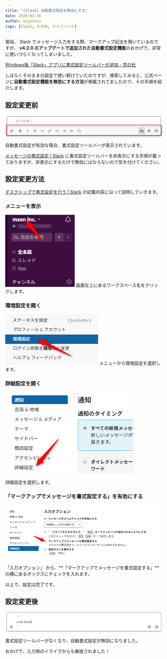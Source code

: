 ```yaml
---
title: "[Slack] 自動書式設定を無効にする"
date: 2020-03-16
author: kiyoshin
tags: [Slack, その他, ライフハック]
---
```


普段、 Slack でメッセージ入力をする際、マークアップ記法を用いているのですが、 **v4.2.0 のアップデートで追加された自動書式設定機能**のおかげで、非常に使いづらくなってしまいました。

[Windows版「Slack」アプリに書式設定ツールバーが追加 - 窓の杜](https://forest.watch.impress.co.jp/docs/news/1221042.html)

しばらくそのままの設定で使い続けていたのですが、検索してみると、公式ページに**自動書式設定機能を無効にする方法**が掲載されてましたので、その手順を紹介します。

## 設定変更前

![](images/slack-disable-automatic-formatting-1.png)

自動書式設定が有効な場合、書式設定ツールバーが表示されています。

[メッセージの書式設定 | Slack](https://slack.com/intl/ja-jp/help/articles/202288908-%E3%83%A1%E3%83%83%E3%82%BB%E3%83%BC%E3%82%B8%E3%81%AE%E6%9B%B8%E5%BC%8F%E8%A8%AD%E5%AE%9A) に書式設定ツールバーを非表示にする手順が載っておりますが、非表示にするだけで無効にはならないので気を付けてください。

## 設定変更方法

[デスクトップで書式設定を行う | Slack](https://slack.com/intl/ja-jp/help/articles/360039953113-%E3%83%87%E3%82%B9%E3%82%AF%E3%83%88%E3%83%83%E3%83%97%E3%81%A7%E6%9B%B8%E5%BC%8F%E8%A8%AD%E5%AE%9A%E3%82%92%E8%A1%8C%E3%81%86) の記載内容に沿って説明していきます。

### メニューを表示

![](images/slack-disable-automatic-formatting-2.png)
画面左上にあるワークスペース名をクリックします。

### 環境設定を開く

![](images/slack-disable-automatic-formatting-3.png)
メニューから環境設定を選択します。

### 詳細設定を開く

![](images/slack-disable-automatic-formatting-4.png)

詳細設定を選択します。

### 「マークアップでメッセージを書式設定する」を有効にする

![](images/slack-disable-automatic-formatting-5.png)

「入力オプション」 から、**「マークアップでメッセージを書式設定する」**の横にあるボックスにチェックを入れます。

以上で、設定は完了です。

## 設定変更後

![](images/slack-disable-automatic-formatting-6.png)

書式設定ツールバーがなくなり、自動書式設定が無効になりました。

おかげで、入力時のイライラからも解放されました！